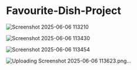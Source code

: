 # Favourite-Dish-Project

![Screenshot 2025-06-06 113210](https://github.com/user-attachments/assets/c75d58dd-f111-4ad0-84ad-4d49b0c7a20b)

![Screenshot 2025-06-06 113430](https://github.com/user-attachments/assets/8ad2afc9-4582-4721-8444-b374d95821ae)

![Screenshot 2025-06-06 113454](https://github.com/user-attachments/assets/021fd0e2-c168-4f27-9ca7-a025aaaed408)

![Uploading Screenshot 2025-06-06 113623.png…]()



